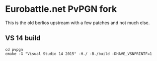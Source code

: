 # Eurobattle.net PvPGN fork

This is the old berlios upstream with a few patches and not much else.

## VS 14 build
```
cd pvpgn
cmake -G "Visual Studio 14 2015" -H./ -B./build -DHAVE_VSNPRINTF=1
```